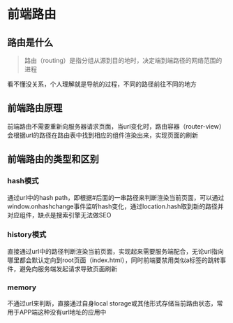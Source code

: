 # 前端路由

## 路由是什么

> 路由（routing）是指分组从源到目的地时，决定端到端路径的网络范围的进程

看不懂没关系，个人理解就是导航的过程，不同的路径前往不同的地方

## 前端路由原理

前端路由不需要重新向服务器请求页面，当url变化时，路由容器（router-view）会根据url的路径在路由表中找到相应的组件渲染出来，实现页面的刷新

## 前端路由的类型和区别

### hash模式

通过url中的hash path，即根据#后面的一串路径来判断渲染当前页面，可以通过window.onhashchange事件监听hash变化，通过location.hash取到新的路径并对应组件，缺点是搜索引擎无法做SEO

### history模式

直接通过url中的路径判断渲染当前页面，实现起来需要服务端配合，无论url指向哪里都会默认定向到root页面（index.html），同时前端要禁用类似a标签的跳转事件，避免向服务端发起请求导致页面刷新

### memory

不通过url来判断，直接通过自身local storage或其他形式存储当前路由状态，常用于APP端这种没有url地址的应用中

